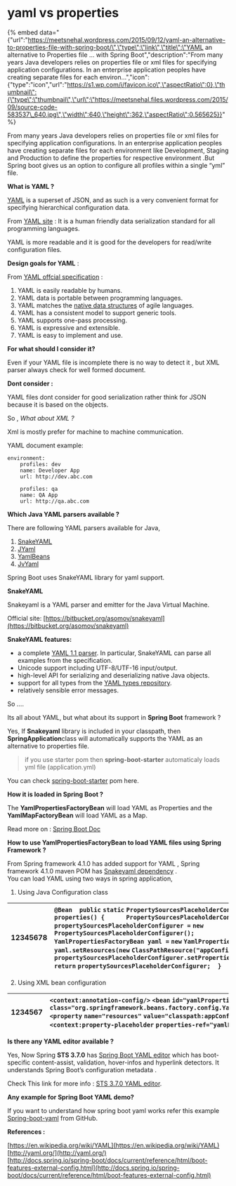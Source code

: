 # yaml vs properties

{% embed data="{\"url\":\"https://meetsnehal.wordpress.com/2015/09/12/yaml-an-alternative-to-properties-file-with-spring-boot/\",\"type\":\"link\",\"title\":\"YAML an alternative to Properties file … with Spring Boot\",\"description\":\"From many years Java developers relies on properties file or xml files for specifying application configurations. In an enterprise application peoples have  creating separate files for each environ…\",\"icon\":{\"type\":\"icon\",\"url\":\"https://s1.wp.com/i/favicon.ico\",\"aspectRatio\":0},\"thumbnail\":{\"type\":\"thumbnail\",\"url\":\"https://meetsnehal.files.wordpress.com/2015/09/source-code-583537\_640.jpg\",\"width\":640,\"height\":362,\"aspectRatio\":0.565625}}" %}



From many years Java developers relies on properties file or xml files for specifying application configurations. In an enterprise application peoples have  creating separate files for each environment like Development, Staging and Production to define the properties for respective environment .But Spring boot gives us an option to configure all profiles within a single “yml” file.

**What is YAML ?**

[YAML](https://wordpress.com/post/84008038/58/redir.aspx?C=iIVoi758YUam3BoU91hAwS5KRK38t9JIG_sSS9Z9so3j2B5_qM_kbAAt1AwGIWBDvAXGWaEX0IQ.&URL=http%3a%2f%2fyaml.org%2f) is a superset of JSON, and as such is a very convenient format for specifying hierarchical configuration data.

From [YAML site](http://yaml.org/YAML) : It is a human friendly data serialization standard for all programming languages.

YAML is more readable and it is good for the developers for read/write configuration files.

**Design goals for YAML** :

From [YAML offcial specification](http://www.yaml.org/spec/1.2/spec.html) :

1. YAML is easily readable by humans.
2. YAML data is portable between programming languages.
3. YAML matches the [native data structures](https://wordpress.com/post/84008038/58/redir.aspx?C=iIVoi758YUam3BoU91hAwS5KRK38t9JIG_sSS9Z9so3j2B5_qM_kbAAt1AwGIWBDvAXGWaEX0IQ.&URL=http%3a%2f%2fwww.yaml.org%2fspec%2f1.2%2fspec.html%23native+data+structure%2f%2f) of agile languages.
4. YAML has a consistent model to support generic tools.
5. YAML supports one-pass processing.
6. YAML is expressive and extensible.
7. YAML is easy to implement and use.

**For what should I consider  it?**

Even if your YAML file is incomplete there is no way to detect it , but XML parser always check for well formed document.

**Dont consider :**

YAML files dont consider for good serialization rather think for JSON because it is based on the objects.

So , _What about XML ?_ 

Xml is mostly prefer for machine to machine communication.

YAML document example:

```text
environment:
    profiles: dev
    name: Developer App 
    url: http://dev.abc.com
    
    profiles: qa
    name: QA App 
    url: http://qa.abc.com

```

**Which  Java YAML parsers available ?**

There are following YAML parsers available for Java,

1. [SnakeYAML](https://bitbucket.org/asomov/snakeyaml)
2. [JYaml](http://jyaml.sourceforge.net/)
3. [YamlBeans](http://yamlbeans.sourceforge.net/)
4. [JvYaml](https://www.openhub.net/p/jvyaml)

Spring Boot uses SnakeYAML library for yaml support.

**SnakeYAML**

Snakeyaml is a YAML parser and emitter for the Java Virtual Machine.

Official site: [https://bitbucket.org/asomov/snakeyaml](https://bitbucket.org/asomov/snakeyaml)

**SnakeYAML features:**

* a complete [YAML 1.1 parser](https://wordpress.com/post/84008038/58/redir.aspx?C=iIVoi758YUam3BoU91hAwS5KRK38t9JIG_sSS9Z9so3j2B5_qM_kbAAt1AwGIWBDvAXGWaEX0IQ.&URL=http%3a%2f%2fyaml.org%2fspec%2f1.1%2fcurrent.html). In particular, SnakeYAML can parse all examples from the specification.
* Unicode support including UTF-8/UTF-16 input/output.
* high-level API for serializing and deserializing native Java objects.
* support for all types from the [YAML types repository](https://wordpress.com/post/84008038/58/redir.aspx?C=iIVoi758YUam3BoU91hAwS5KRK38t9JIG_sSS9Z9so3j2B5_qM_kbAAt1AwGIWBDvAXGWaEX0IQ.&URL=http%3a%2f%2fyaml.org%2ftype%2findex.html).
* relatively sensible error messages.

So ….

Its all about YAML, but what about its support in **Spring Boot** framework ?

Yes, If **Snakeyaml** library is included in your classpath, then **SpringApplication**class will automatically supports the YAML as an alternative to properties file.

> if you use starter pom then **spring-boot-starter** automaticaly loads yml file \(application.yml\)

You can check [spring-boot-starter](https://github.com/spring-projects/spring-boot/blob/master/spring-boot-starters/spring-boot-starter/pom.xml) pom here.

**How it is loaded in Spring Boot ?**

The **YamlPropertiesFactoryBean** will load YAML as Properties and the  **YamlMapFactoryBean** will load YAML as a Map.

Read more on : [Spring Boot Doc](http://docs.spring.io/spring-boot/docs/current/reference/html/boot-features-external-config.html#boot-features-external-config-yaml)

**How to use YamlPropertiesFactoryBean to load YAML files using Spring Framework ?**

From Spring framework 4.1.0 has added support for YAML , Spring framework 4.1.0 maven POM has [Snakeyaml dependency](http://central.maven.org/maven2/org/springframework/spring-beans/4.1.0.RELEASE/spring-beans-4.1.0.RELEASE.pom) .  
You can load YAML using two ways in spring application,

1. Using Java Configuration class

| 12345678 | `@Bean  public` `static` `PropertySourcesPlaceholderConfigurer properties() {      PropertySourcesPlaceholderConfigurer propertySourcesPlaceholderConfigurer =` `new` `PropertySourcesPlaceholderConfigurer();      YamlPropertiesFactoryBean yaml =` `new` `YamlPropertiesFactoryBean();      yaml.setResources(new` `ClassPathResource("appConfig.yml");      propertySourcesPlaceholderConfigurer.setProperties(yaml.getObject());      return` `propertySourcesPlaceholderConfigurer;  }` |
| :--- | :--- |


2. Using XML bean configuration

| 1234567 | `<context:annotation-config/>` `<bean` `id="yamlProperties"` `class="org.springframework.beans.factory.config.YamlPropertiesFactoryBean">    <property` `name="resources"` `value="classpath:appConfig.yml"/></bean>` `<context:property-placeholder` `properties-ref="yamlProperties"/>` |
| :--- | :--- |


**Is there any YAML editor available ?**

Yes, Now Spring **STS 3.7.0** has [Spring Boot YAML editor](https://spring.io/blog/2015/05/11/new-in-sts-3-7-0-spring-boot-yaml-editor) which has  boot-specific content-assist, validation, hover-infos and hyperlink detectors. It understands Spring Boot’s configuration metadata .

Check This link for more info : [STS  3.7.0 YAML editor](http://docs.spring.io/sts/nan/latest/NewAndNoteworthy.html).

**Any example for Spring Boot YAML  demo?**

If you want to understand how spring boot yaml works refer this example [Spring-boot-yaml](https://github.com/spring-projects/spring-boot/tree/master/spring-boot-samples/spring-boot-sample-profile) from GitHub.

**References :**

[https://en.wikipedia.org/wiki/YAML](https://en.wikipedia.org/wiki/YAML)  
[http://yaml.org/](http://yaml.org/)  
[http://docs.spring.io/spring-boot/docs/current/reference/html/boot-features-external-config.html](http://docs.spring.io/spring-boot/docs/current/reference/html/boot-features-external-config.html)  


